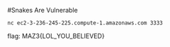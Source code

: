 #Snakes Are Vulnerable

`nc ec2-3-236-245-225.compute-1.amazonaws.com 3333`

flag: MAZ3{LOL_YOU_BELIEVED}
